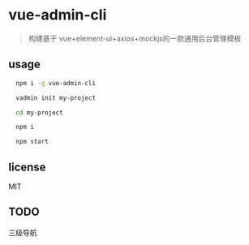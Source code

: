 # vue-admin-cli 
> 构建基于 vue+element-ui+axios+mockjs的一款通用后台管理模板

## usage
```bash
  npm i -g vue-admin-cli

  vadmin init my-project

  cd my-project

  npm i

  npm start
```

## license
MIT

## TODO
三级导航